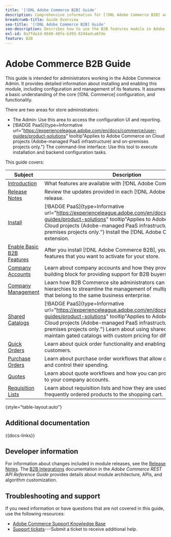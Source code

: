 ```yaml
---
title: '[!DNL Adobe Commerce B2B] Guide'
description: Comprehensive information for [!DNL Adobe Commerce B2B] administrators, including installation and configuration.
breadcrumb-title: Guide Overview
seo-title: '[!DNL Adobe Commerce B2B] Guide'
seo-description: Describes how to use the B2B features module in Adobe Commerce.
exl-id: 8a7fda1d-0040-48fe-b393-9244adca6fde
feature: B2B
---
```

# Adobe Commerce B2B Guide

This guide is intended for administrators working in the Adobe Commerce Admin. It provides detailed information about installing and enabling this module, including configuration and management of its features. It assumes a basic understanding of the core [!DNL Commerce] configuration, and functionality.

There are two areas for store administrators:

- The Admin: Use this area to access the configuration UI and reporting.
- [!BADGE PaaS]{type=Informative url="https://experienceleague.adobe.com/en/docs/commerce/user-guides/product-solutions" tooltip"Applies to Adobe Commerce on Cloud projects (Adobe-managed PaaS infrastructure) and on-premises projects only."} The command-line interface: Use this tool to execute installation and backend configuration tasks.

This guide covers:

| Subject | Description |
| ------- | ----------- |
| [Introduction](introduction.md) | What features are available with [!DNL Adobe Commerce B2B]?|
| [Release Notes](release-notes.md) | Review the updates provided in each [!DNL Adobe Commerce B2B] release. |
| [Install](install.md) | [!BADGE PaaS]{type=Informative url="https://experienceleague.adobe.com/en/docs/commerce/user-guides/product-solutions" tooltip"Applies to Adobe Commerce on Cloud projects (Adobe-managed PaaS infrastructure) and on-premises projects only."} Install the [!DNL Adobe Commerce B2B] extension. |
| [Enable Basic B2B Features](enable-basic-features.md) | After you install [!DNL Adobe Commerce B2B], you must enable the features that you want to activate for your store. |
| [Company Accounts](account-companies.md) | Learn about company accounts and how they provide the primary building block for providing support for B2B buyers on your store. |
| [Company Management](manage-companies.md) | Learn how B2B Commerce site administrators can build company hierarchies to streamline the management of multiple companies that belong to the same business enterprise.|
| [Shared Catalogs](catalog-shared.md) | [!BADGE PaaS]{type=Informative url="https://experienceleague.adobe.com/en/docs/commerce/user-guides/product-solutions" tooltip"Applies to Adobe Commerce on Cloud projects (Adobe-managed PaaS infrastructure) and on-premises projects only."} Learn about using shared catalogs to maintain gated catalogs with custom pricing for different companies. |
| [Quick Orders](quick-order.md) | Learn about quick order functionality and enabling it for your customers. |
| [Purchase Orders](purchase-order-flow.md) | Learn about purchase order workflows that allow companies to track and control their spending. |
| [Quotes](quotes.md) | Learn about quote workflows and how you can provide this service to your company accounts. |
| [Requisition Lists](requisition-lists.md) | Learn about requisition lists and how they are used to easily add frequently ordered products to the shopping cart. |

{style="table-layout:auto"}

## Additional documentation

{{docs-links}}

## Developer information

For information about changes included in module releases, see the [Release Notes](release-notes.md). The [B2B Integrations](https://developer.adobe.com/commerce/webapi/rest/b2b/) documentation in the _Adobe Commerce REST API  Reference Guide_  provides details about module architecture, APIs, and algorithm customization.

## Troubleshooting and support

If you need information or have questions that are not covered in this guide, use the following resources:

- [Adobe Commerce Support Knowledge Base](https://experienceleague.adobe.com/docs/commerce-knowledge-base/kb/overview.html)
- [Support tickets](https://experienceleague.adobe.com/docs/commerce-knowledge-base/kb/help-center-guide/magento-help-center-user-guide.html#submit-ticket)---Submit a ticket to receive additional help.

